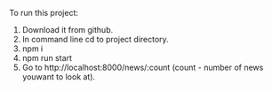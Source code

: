 To run this project:
1. Download it from github.
2. In command line cd to project directory.
3. npm i
4. npm run start
5. Go to http://localhost:8000/news/:count (count - number of news youwant to look at).
